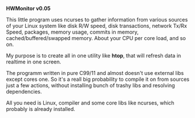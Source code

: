 **HWMonitor v0.05**

This little program uses ncurses to gather information from various sources of your Linux system like disk R/W speed, disk transactions, network Tx/Rx Speed, packages,  memory usage, commits in memory, cached/buffered/swapped memory. About your CPU per core load, and so on.

My purpose is to create all in one utility like **htop**, that will refresh data in realtime in one screen.
 
The programm written in pure C99/11 and almost doesn't use external libs except cores one. So it's a reall big probability to compile it on from sources just a few actions, without installing bunch of trashy libs and resolving dependencies.


All you need is Linux, compiler and some core libs like ncurses, which probably is already installed. 